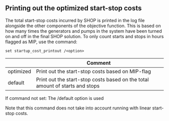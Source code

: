 ## Printing out the optimized start-stop costs
The total start-stop costs incurred by SHOP is printed in the log file alongside the other components of the objective function. This is based on how many times the generators and pumps in the system have been turned on and off in the final SHOP solution. To only count starts and stops in hours flagged as MIP, use the command:
```
set startup_cost_printout /<option>
```

|<option>|Comment|
|---|---|
|optimized|Print out the start-stop costs based on MIP-flag|
|default|Print out the start-stop costs based on the total amount of starts and stops|

If command not set: The /default option is used

Note that this command does not take into account running with linear start-stop costs.